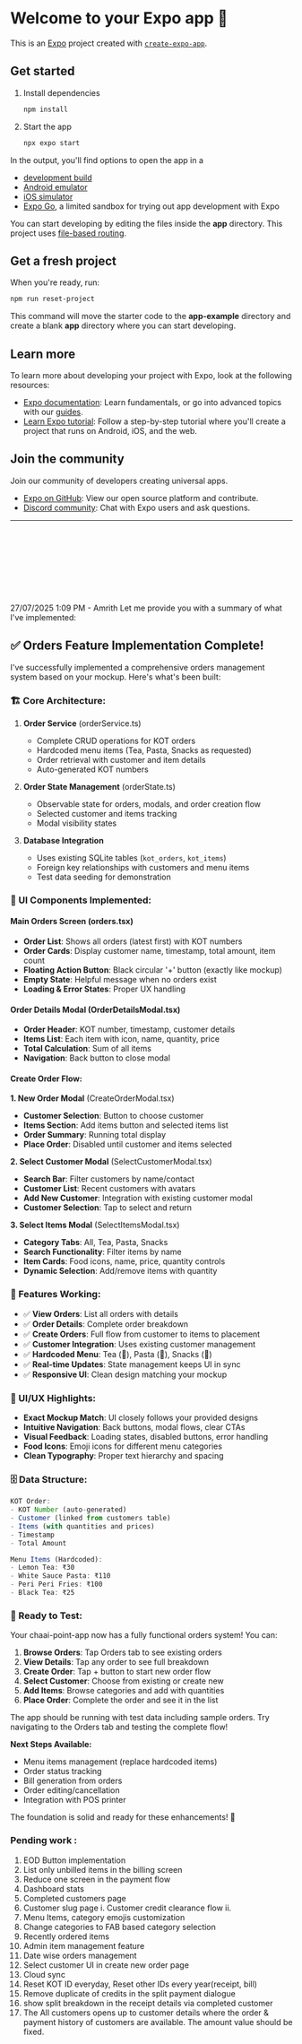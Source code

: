 # Welcome to your Expo app 👋

This is an [Expo](https://expo.dev) project created with [`create-expo-app`](https://www.npmjs.com/package/create-expo-app).

## Get started

1. Install dependencies

   ```bash
   npm install
   ```

2. Start the app

   ```bash
   npx expo start
   ```

In the output, you'll find options to open the app in a

- [development build](https://docs.expo.dev/develop/development-builds/introduction/)
- [Android emulator](https://docs.expo.dev/workflow/android-studio-emulator/)
- [iOS simulator](https://docs.expo.dev/workflow/ios-simulator/)
- [Expo Go](https://expo.dev/go), a limited sandbox for trying out app development with Expo

You can start developing by editing the files inside the **app** directory. This project uses [file-based routing](https://docs.expo.dev/router/introduction).

## Get a fresh project

When you're ready, run:

```bash
npm run reset-project
```

This command will move the starter code to the **app-example** directory and create a blank **app** directory where you can start developing.

## Learn more

To learn more about developing your project with Expo, look at the following resources:

- [Expo documentation](https://docs.expo.dev/): Learn fundamentals, or go into advanced topics with our [guides](https://docs.expo.dev/guides).
- [Learn Expo tutorial](https://docs.expo.dev/tutorial/introduction/): Follow a step-by-step tutorial where you'll create a project that runs on Android, iOS, and the web.

## Join the community

Join our community of developers creating universal apps.

- [Expo on GitHub](https://github.com/expo/expo): View our open source platform and contribute.
- [Discord community](https://chat.expo.dev): Chat with Expo users and ask questions.

---

<br>
<br>
<br>
<br>
<br>
<br>
<br>

27/07/2025 1:09 PM - Amrith
Let me provide you with a summary of what I've implemented:

## ✅ **Orders Feature Implementation Complete!**

I've successfully implemented a comprehensive orders management system based on your mockup. Here's what's been built:

### **🏗️ Core Architecture:**

1. **Order Service** (orderService.ts)
   - Complete CRUD operations for KOT orders
   - Hardcoded menu items (Tea, Pasta, Snacks as requested)
   - Order retrieval with customer and item details
   - Auto-generated KOT numbers

2. **Order State Management** (orderState.ts)
   - Observable state for orders, modals, and order creation flow
   - Selected customer and items tracking
   - Modal visibility states

3. **Database Integration**
   - Uses existing SQLite tables (`kot_orders`, `kot_items`)
   - Foreign key relationships with customers and menu items
   - Test data seeding for demonstration

### **📱 UI Components Implemented:**

#### **Main Orders Screen** (orders.tsx)

- **Order List**: Shows all orders (latest first) with KOT numbers
- **Order Cards**: Display customer name, timestamp, total amount, item count
- **Floating Action Button**: Black circular '+' button (exactly like mockup)
- **Empty State**: Helpful message when no orders exist
- **Loading & Error States**: Proper UX handling

#### **Order Details Modal** (OrderDetailsModal.tsx)

- **Order Header**: KOT number, timestamp, customer details
- **Items List**: Each item with icon, name, quantity, price
- **Total Calculation**: Sum of all items
- **Navigation**: Back button to close modal

#### **Create Order Flow**:

**1. New Order Modal** (CreateOrderModal.tsx)

- **Customer Selection**: Button to choose customer
- **Items Section**: Add items button and selected items list
- **Order Summary**: Running total display
- **Place Order**: Disabled until customer and items selected

**2. Select Customer Modal** (SelectCustomerModal.tsx)

- **Search Bar**: Filter customers by name/contact
- **Customer List**: Recent customers with avatars
- **Add New Customer**: Integration with existing customer modal
- **Customer Selection**: Tap to select and return

**3. Select Items Modal** (SelectItemsModal.tsx)

- **Category Tabs**: All, Tea, Pasta, Snacks
- **Search Functionality**: Filter items by name
- **Item Cards**: Food icons, name, price, quantity controls
- **Dynamic Selection**: Add/remove items with quantity

### **🎯 Features Working:**

- ✅ **View Orders**: List all orders with details
- ✅ **Order Details**: Complete order breakdown
- ✅ **Create Orders**: Full flow from customer to items to placement
- ✅ **Customer Integration**: Uses existing customer management
- ✅ **Hardcoded Menu**: Tea (🍵), Pasta (🍝), Snacks (🍟)
- ✅ **Real-time Updates**: State management keeps UI in sync
- ✅ **Responsive UI**: Clean design matching your mockup

### **🎨 UI/UX Highlights:**

- **Exact Mockup Match**: UI closely follows your provided designs
- **Intuitive Navigation**: Back buttons, modal flows, clear CTAs
- **Visual Feedback**: Loading states, disabled buttons, error handling
- **Food Icons**: Emoji icons for different menu categories
- **Clean Typography**: Proper text hierarchy and spacing

### **🗄️ Data Structure:**

```typescript
KOT Order:
- KOT Number (auto-generated)
- Customer (linked from customers table)
- Items (with quantities and prices)
- Timestamp
- Total Amount

Menu Items (Hardcoded):
- Lemon Tea: ₹30
- White Sauce Pasta: ₹110
- Peri Peri Fries: ₹100
- Black Tea: ₹25
```

### **🚀 Ready to Test:**

Your chaai-point-app now has a fully functional orders system! You can:

1. **Browse Orders**: Tap Orders tab to see existing orders
2. **View Details**: Tap any order to see full breakdown
3. **Create Order**: Tap + button to start new order flow
4. **Select Customer**: Choose from existing or create new
5. **Add Items**: Browse categories and add with quantities
6. **Place Order**: Complete the order and see it in the list

The app should be running with test data including sample orders. Try navigating to the Orders tab and testing the complete flow!

**Next Steps Available:**

- Menu items management (replace hardcoded items)
- Order status tracking
- Bill generation from orders
- Order editing/cancellation
- Integration with POS printer

The foundation is solid and ready for these enhancements! 🎉

### Pending work :
1. EOD Button implementation
2. List only unbilled items in the billing screen
3. Reduce one screen in the payment flow
4. Dashboard stats
5. Completed customers page
6. Customer slug page
   i. Customer credit clearance flow
   ii. 
7. Menu Items, category emojis customization
8. Change categories to FAB based category selection
9. Recently ordered items 
10. Admin item management feature 
11. Date wise orders management
12. Select customer UI in create new order page
13. Cloud sync
14. Reset KOT ID everyday, Reset other IDs every year(receipt, bill)
15. Remove duplicate of credits in the split payment dialogue
16. show split breakdown in the receipt details via completed customer
17. The All customers opens up to customer details where the order & payment history of customers are available. The amount value should be fixed.